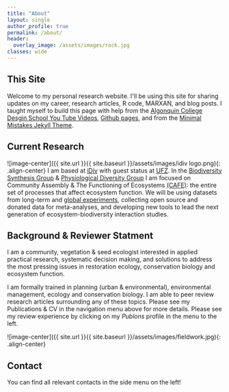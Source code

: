 ```yaml
---
title: "About"
layout: single
author_profile: true
permalink: /about/
header:
  overlay_image: /assets/images/rock.jpg
classes: wide    
---
```


## This Site
Welcome to my personal research website. I'll be using this site for sharing updates on my career, research articles, R code, MARXAN, and blog posts. I taught myself to build this page with help from the [Algonquin College Desgin School You Tube Videos](https://www.youtube.com/user/acinteractivedesign/videos), [Github pages](https://guides.github.com/features/pages/), and from the [Minimal Mistakes Jekyll Theme](https://mmistakes.github.io/minimal-mistakes/). 

## Current Research
![image-center]({{ site.url }}{{ site.baseurl }}/assets/images/idiv logo.png){: .align-center}
I am based at [iDiv](https://www.idiv.de/groups_and_people/employees/details/eshow/ladouceur_emma.html) with guest status at [UFZ](https://www.ufz.de/index.php?en=45949). In the [Biodiversity Synthesis Group](https://www.idiv.de/groups_and_people/core_groups/synthesis/research_areas.html) & [Physiological Diversity Group](https://www.ufz.de/index.php?de=34230) I am focused on Community Assembly & The Functioning of Ecosystems [(CAFE)](https://onlinelibrary.wiley.com/doi/full/10.1111/ele.12895): the entire set of processes that affect ecosystem function. We will be using datasets from long-term and [global experiments](http://www.nutnet.umn.edu/), collecting open source and donated data for meta-analyses, and developing new tools to lead the next generation of ecosystem-biodiversity interaction studies.


## Background & Reviewer Statment
I am a community, vegetation & seed ecologist interested in applied practical research, systematic decision making, and solutions to address the most pressing issues in restoration ecology, conservation biology and ecosystem function.

I am formally trained in planning (urban & environmental), environmental management, ecology and conservation biology. I am able to peer review research articles surrounding any of these topics. Please see my Publications & CV in the navigation menu above for more details. Please see my review experience by clicking on my *Publons* profile in the menu to the left.

![image-center]({{ site.url }}{{ site.baseurl }}/assets/images/fieldwork.jpg){: .align-center}

## Contact 
You can find all relevant contacts in the side menu on the left!



